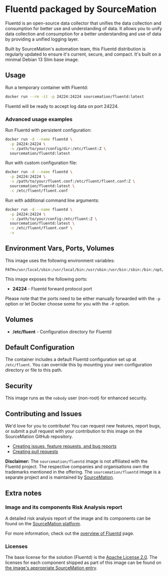 # Fluentd packaged by SourceMation

Fluentd is an open-source data collector that unifies the data collection and consumption for better use and understanding of data. It allows you to unify data collection and consumption for a better understanding and use of data by providing a unified logging layer.

Built by SourceMation's automation team, this Fluentd distribution is regularly updated to ensure it's current, secure, and compact. It's built on a minimal Debian 13 Slim base image.

## Usage

Run a temporary container with Fluentd:

```bash
docker run --rm -it -p 24224:24224 sourcemation/fluentd:latest
```

Fluentd will be ready to accept log data on port 24224.

### Advanced usage examples

Run Fluentd with persistent configuration:

```bash
docker run -d --name fluentd \
  -p 24224:24224 \
  -v /path/to/your/config/dir:/etc/fluent:Z \
  sourcemation/fluentd:latest
```

Run with custom configuration file:

```bash
docker run -d --name fluentd \
  -p 24224:24224 \
  -v /path/to/your/fluent.conf:/etc/fluent/fluent.conf:Z \
  sourcemation/fluentd:latest \
  -c /etc/fluent/fluent.conf
```

Run with additional command line arguments:

```bash
docker run -d --name fluentd \
  -p 24224:24224 \
  -v /path/to/your/config:/etc/fluent:Z \
  sourcemation/fluentd:latest \
  -c /etc/fluent/fluent.conf \
  -v
```

## Environment Vars, Ports, Volumes

This image uses the following environment variables:

```
PATH=/usr/local/sbin:/usr/local/bin:/usr/sbin:/usr/bin:/sbin:/bin:/opt/ruby/bin
```

This image exposes the following ports:

- **24224** - Fluentd forward protocol port

Please note that the ports need to be either manually forwarded with the `-p` option or let Docker choose some for you with the `-P` option.

## Volumes

- **/etc/fluent** - Configuration directory for Fluentd

## Default Configuration

The container includes a default Fluentd configuration set up at `/etc/fluent`. You can override this by mounting your own configuration directory or file to this path.

## Security

This image runs as the `nobody` user (non-root) for enhanced security.

## Contributing and Issues

We'd love for you to contribute! You can request new features, report bugs, or submit a pull request with your contribution to this image on the SourceMation GitHub repository.

- [Creating issues, feature requests, and bug reports](https://github.com/SourceMation/images/issues/new/choose)
- [Creating pull requests](https://github.com/SourceMation/images/compare)

**Disclaimer:** The `sourcemation/fluentd` image is not affiliated with the Fluentd project. The respective companies and organisations own the trademarks mentioned in the offering. The `sourcemation/fluentd` image is a separate project and is maintained by [SourceMation](https://sourcemation.com).

## Extra notes

### Image and its components Risk Analysis report

A detailed risk analysis report of the image and its components can be found on the [SourceMation platform](https://www.sourcemation.com/).

For more information, check out the [overview of Fluentd](https://www.fluentd.org/) page.

### Licenses

The base license for the solution (Fluentd) is the [Apache License 2.0](https://github.com/fluent/fluentd/blob/master/LICENSE). The licenses for each component shipped as part of this image can be found on [the image's appropriate SourceMation entry](https://www.sourcemation.com/).
